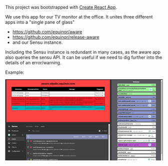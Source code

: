 This project was bootstrapped with [Create React App](https://github.com/facebook/create-react-app).

We use this app for our TV monitor at the office. It unites three different apps into a "single pane of glass"

- https://github.com/equinor/aware
- https://github.com/equinor/release-aware
- and our Sensu instance.

Including the Sensu instance is redundant in many cases, as the aware app also queries the sensu API. It can be useful if we need to dig further into the details of an error/warning.

Example:

![Architecture](/media/Demo.png)
